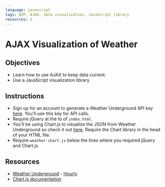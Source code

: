 ```yaml
---
language: javascript
tags: WIP, AJAX, data visualization, JavaScript library
resources: 2
---
```


# AJAX Visualization of Weather

## Objectives
* Learn how to use AJAX to keep data current.
* Use a JavaScript visualization library.

## Instructions
* Sign up for an account to generate a Weather Underground API key [here](http://www.wunderground.com/weather/api/d/login.html). You'll use this key for API calls.
* Require jQuery at the to of `index.html`.
* You'll be using Chart.js to visualize the JSON from Weather Underground so check it out [here](http://chartkick.com/). Require the Chart library in the head of your HTML file.
* Require `weather-chart.js` below the lines where you required jQuery and Chart.js.


## Resources
* [Weather Underground](http://www.wunderground.com) - [Hourly](http://www.wunderground.com/weather/api/d/docs?d=data/hourly)
* [Chart.js documentation](http://www.chartjs.org/docs/#getting-started)

